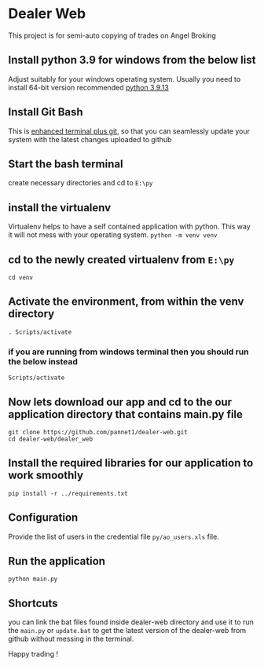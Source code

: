# Dealer Web

This project is for semi-auto copying of trades on Angel Broking

## Install python 3.9 for windows from the below list

Adjust suitably for your windows operating system. Usually you need to install 64-bit version recommended [python 3.9.13](https://www.python.org/downloads/release/python-3913/)

## Install Git Bash

This is [enhanced terminal plus git](), so that you can seamlessly update your system with the latest changes uploaded to github

## Start the bash terminal

create necessary directories and cd to `E:\py`

## install the virtualenv

Virtualenv helps to have a self contained application with python. This way it will not mess with your operating system.
`python -m venv venv`

## cd to the newly created virtualenv from `E:\py`

`cd venv`

## Activate the environment, from within the venv directory

`. Scripts/activate`

### if you are running from windows terminal then you should run the below instead

`Scripts/activate`

## Now lets download our app and cd to the our application directory that contains main.py file

```
git clone https://github.com/pannet1/dealer-web.git
cd dealer-web/dealer_web
```

## Install the required libraries for our application to work smoothly

`pip install -r ../requirements.txt`

## Configuration

Provide the list of users in the credential file `py/ao_users.xls` file.

## Run the application

`python main.py`

## Shortcuts

you can link the bat files found inside dealer-web directory and use it to run the `main.py` or `update.bat` to get the latest version of the dealer-web from github without messing in the terminal.

Happy trading !
